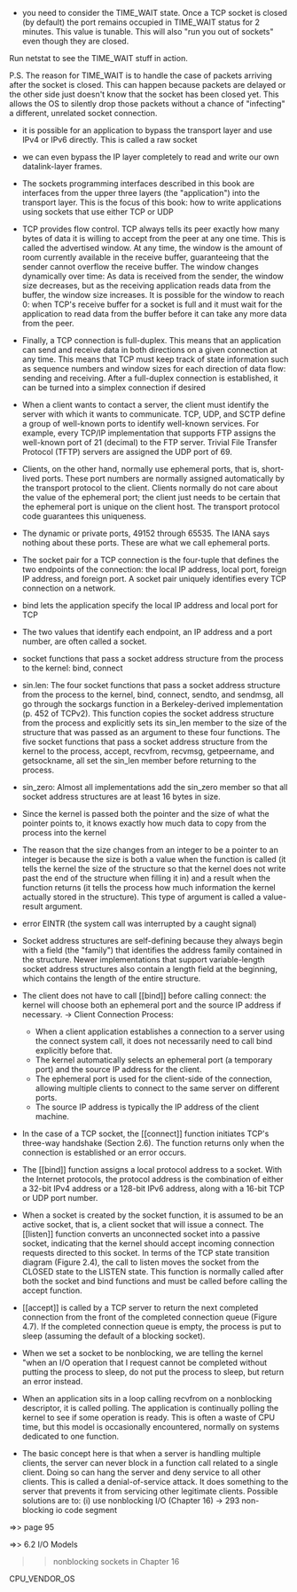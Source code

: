 + you need to consider the TIME_WAIT state. Once a TCP socket is closed (by default) the port remains occupied in TIME_WAIT 
status for 2 minutes. This value is tunable. This will also "run you out of sockets" even though they are closed.

Run netstat to see the TIME_WAIT stuff in action.

P.S. The reason for TIME_WAIT is to handle the case of packets arriving after the socket is closed. This can happen because 
packets are delayed or the other side just doesn't know that the socket has been closed yet. This allows the OS to silently 
drop those packets without a chance of "infecting" a different, unrelated socket connection.

+ it is possible for an application to bypass the transport layer and use IPv4 or IPv6 directly. This is called a raw socket
+ we can even bypass the IP layer completely to read and write our own datalink-layer frames.
+ The sockets programming interfaces described in this book are interfaces from the upper three layers (the "application") 
into the transport layer. This is the focus of this book: how to write applications using sockets that use either TCP or UDP


+ TCP provides flow control. TCP always tells its peer exactly how many bytes of data it is willing to accept from the peer at 
any one time. This is called the advertised window. At any time, the window is the amount of room currently available in the 
receive buffer, guaranteeing that the sender cannot overflow the receive buffer. The window changes dynamically over time: As 
data is received from the sender, the window size decreases, but as the receiving application reads data from the buffer, the
window size increases. It is possible for the window to reach 0: when TCP's receive buffer for a socket is full and it must 
wait for the application to read data from the buffer before it can take any more data from the peer.


+ Finally, a TCP connection is full-duplex. This means that an application can send and receive data in both directions on
a given connection at any time. This means that TCP must keep track of state information such as sequence numbers and window
sizes for each direction of data flow: sending and receiving. After a full-duplex connection is established, it can be turned
into a simplex connection if desired

+ When a client wants to contact a server, the client must identify the server with which it wants to communicate. TCP, UDP, 
and SCTP define a group of well-known ports to identify well-known services. For example, every TCP/IP implementation that 
supports FTP assigns the well-known port of 21 (decimal) to the FTP server. Trivial File Transfer Protocol (TFTP) servers 
are assigned the UDP port of 69.


+ Clients, on the other hand, normally use ephemeral ports, that is, short-lived ports. These port numbers are normally 
assigned automatically by the transport protocol to the client. Clients normally do not care about the value of the ephemeral 
port; the client just needs to be certain that the ephemeral port is unique on the client host. The transport protocol code 
guarantees this uniqueness.


+ The dynamic or private ports, 49152 through 65535. The IANA says nothing about these ports. These are what we call ephemeral ports.

+ The socket pair for a TCP connection is the four-tuple that defines the two endpoints of the connection: the local IP address, 
local port, foreign IP address, and foreign port. A socket pair uniquely identifies every TCP connection on a network.

+ bind lets the application specify the local IP address and local port for TCP

+ The two values that identify each endpoint, an IP address and a port number, are often called a socket.

+ socket functions that pass a socket address structure from the process to the kernel: bind, connect

+ sin.len: The four socket functions that pass a socket address structure from the process to the kernel, bind, connect, sendto, and 
sendmsg, all go through the sockargs function in a Berkeley-derived implementation (p. 452 of TCPv2). This function copies the socket 
address structure from the process and explicitly sets its sin_len member to the size of the structure that was passed as an argument 
to these four functions. The five socket functions that pass a socket address structure from the kernel to the process, accept, recvfrom, 
recvmsg, getpeername, and getsockname, all set the sin_len member before returning to the process.

+ sin_zero: Almost all implementations add the sin_zero member so that all socket address structures are at least 16 bytes in size.

+ Since the kernel is passed both the pointer and the size of what the pointer points to, it knows exactly how much data to copy from 
the process into the kernel

+ The reason that the size changes from an integer to be a pointer to an integer is because the size is both a value when the function 
is called (it tells the kernel the size of the structure so that the kernel does not write past the end of the structure when filling 
it in) and a result when the function returns (it tells the process how much information the kernel actually stored in the structure). 
This type of argument is called a value-result argument.

+ error EINTR (the system call was interrupted by a caught signal)

+ Socket address structures are self-defining because they always begin with a field (the "family") that identifies the address family 
contained in the structure. Newer implementations that support variable-length socket address structures also contain a length field 
at the beginning, which contains the length of the entire structure.

+ The client does not have to call [[bind]] before calling connect: the kernel will choose both an ephemeral port and the source 
IP address if necessary.
-> Client Connection Process:
	+ When a client application establishes a connection to a server using the connect system call, it does not necessarily need to call bind explicitly before that.
	+ The kernel automatically selects an ephemeral port (a temporary port) and the source IP address for the client.
	+ The ephemeral port is used for the client-side of the connection, allowing multiple clients to connect to the same server on different ports.
	+ The source IP address is typically the IP address of the client machine.

+ In the case of a TCP socket, the [[connect]] function initiates TCP's three-way handshake 
(Section 2.6). The function returns only when the connection is established or an 
error occurs.

+ The [[bind]] function assigns a local protocol address to a socket. With the Internet 
protocols, the protocol address is the combination of either a 32-bit IPv4 address or 
a 128-bit IPv6 address, along with a 16-bit TCP or UDP port number.

+  When a socket is created by the socket function, it is assumed to be an active 
socket, that is, a client socket that will issue a connect. The [[listen]] function 
converts an unconnected socket into a passive socket, indicating that the 
kernel should accept incoming connection requests directed to this socket. In 
terms of the TCP state transition diagram (Figure 2.4), the call to listen
moves the socket from the CLOSED state to the LISTEN state.
This function is normally called after both the socket and bind functions and must be 
called before calling the accept function.

+ [[accept]] is called by a TCP server to return the next completed connection from the 
front of the completed connection queue (Figure 4.7). If the completed connection 
queue is empty, the process is put to sleep (assuming the default of a blocking 
socket).


+  When we set a socket to be nonblocking, we are telling the kernel "when an I/O 
operation that I request cannot be completed without putting the process to sleep, do 
not put the process to sleep, but return an error instead.

+ When an application sits in a loop calling recvfrom on a nonblocking descriptor,
it is called polling. The application is continually polling the kernel to see if some 
operation is ready. This is often a waste of CPU time, but this model is occasionally 
encountered, normally on systems dedicated to one function.
+  The basic concept here is that when a server is handling multiple clients, the server 
can never block in a function call related to a single client. Doing so can hang the 
server and deny service to all other clients. This is called a denial-of-service attack. It 
does something to the server that prevents it from servicing other legitimate clients. 
Possible solutions are to: (i) use nonblocking I/O (Chapter 16)
-> 293 non-blocking io code segment

=>> page 95

=>> 6.2 I/O Models

>> nonblocking sockets in Chapter 16










CPU_VENDOR_OS